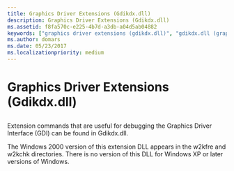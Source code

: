 ```yaml
---
title: Graphics Driver Extensions (Gdikdx.dll)
description: Graphics Driver Extensions (Gdikdx.dll)
ms.assetid: f8fa570c-e225-4b7d-a3db-a04d5ab04882
keywords: ["graphics driver extensions (gdikdx.dll)", "gdikdx.dll (graphics driver extensions)", "extensions, graphics driver"]
ms.author: domars
ms.date: 05/23/2017
ms.localizationpriority: medium
---
```


# Graphics Driver Extensions (Gdikdx.dll)


## <span id="ddk_graphics_driver_extensions_gdikdx_dll__dbg"></span><span id="DDK_GRAPHICS_DRIVER_EXTENSIONS_GDIKDX_DLL__DBG"></span>


Extension commands that are useful for debugging the Graphics Driver Interface (GDI) can be found in Gdikdx.dll.

The Windows 2000 version of this extension DLL appears in the w2kfre and w2kchk directories. There is no version of this DLL for Windows XP or later versions of Windows.

 

 





